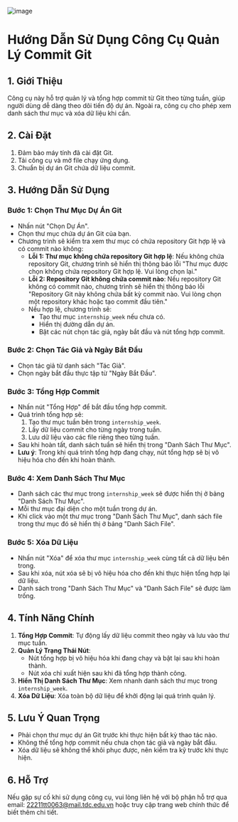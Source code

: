 ![image](https://github.com/user-attachments/assets/27dd9fb2-5a23-4fb5-8d4d-05acdec006b9)

# Hướng Dẫn Sử Dụng Công Cụ Quản Lý Commit Git

## 1. Giới Thiệu

Công cụ này hỗ trợ quản lý và tổng hợp commit từ Git theo từng tuần, giúp người dùng dễ dàng theo dõi tiến độ dự án. Ngoài ra, công cụ cho phép xem danh sách thư mục và xóa dữ liệu khi cần.

## 2. Cài Đặt

1. Đảm bảo máy tính đã cài đặt Git.
2. Tải công cụ và mở file chạy ứng dụng.
3. Chuẩn bị dự án Git chứa dữ liệu commit.

## 3. Hướng Dẫn Sử Dụng

### Bước 1: Chọn Thư Mục Dự Án Git

- Nhấn nút "Chọn Dự Án".
- Chọn thư mục chứa dự án Git của bạn.
- Chương trình sẽ kiểm tra xem thư mục có chứa repository Git hợp lệ và có commit nào không:
  - **Lỗi 1: Thư mục không chứa repository Git hợp lệ**: Nếu không chứa repository Git, chương trình sẽ hiển thị thông báo lỗi "Thư mục được chọn không chứa repository Git hợp lệ. Vui lòng chọn lại."
  - **Lỗi 2: Repository Git không chứa commit nào**: Nếu repository Git không có commit nào, chương trình sẽ hiển thị thông báo lỗi "Repository Git này không chứa bất kỳ commit nào. Vui lòng chọn một repository khác hoặc tạo commit đầu tiên."
  - Nếu hợp lệ, chương trình sẽ:
    - Tạo thư mục `internship_week` nếu chưa có.
    - Hiển thị đường dẫn dự án.
    - Bật các nút chọn tác giả, ngày bắt đầu và nút tổng hợp commit.

### Bước 2: Chọn Tác Giả và Ngày Bắt Đầu

- Chọn tác giả từ danh sách "Tác Giả".
- Chọn ngày bắt đầu thực tập từ "Ngày Bắt Đầu".

### Bước 3: Tổng Hợp Commit

- Nhấn nút "Tổng Hợp" để bắt đầu tổng hợp commit.
- Quá trình tổng hợp sẽ:
  1. Tạo thư mục tuần bên trong `internship_week`.
  2. Lấy dữ liệu commit cho từng ngày trong tuần.
  3. Lưu dữ liệu vào các file riêng theo từng tuần.
- Sau khi hoàn tất, danh sách tuần sẽ hiển thị trong "Danh Sách Thư Mục".
- **Lưu ý**: Trong khi quá trình tổng hợp đang chạy, nút tổng hợp sẽ bị vô hiệu hóa cho đến khi hoàn thành.

### Bước 4: Xem Danh Sách Thư Mục

- Danh sách các thư mục trong `internship_week` sẽ được hiển thị ở bảng "Danh Sách Thư Mục".
- Mỗi thư mục đại diện cho một tuần trong dự án.
- Khi click vào một thư mục trong "Danh Sách Thư Mục", danh sách file trong thư mục đó sẽ hiển thị ở bảng "Danh Sách File".

### Bước 5: Xóa Dữ Liệu

- Nhấn nút "Xóa" để xóa thư mục `internship_week` cùng tất cả dữ liệu bên trong.
- Sau khi xóa, nút xóa sẽ bị vô hiệu hóa cho đến khi thực hiện tổng hợp lại dữ liệu.
- Danh sách trong "Danh Sách Thư Mục" và "Danh Sách File" sẽ được làm trống.

## 4. Tính Năng Chính

1. **Tổng Hợp Commit**: Tự động lấy dữ liệu commit theo ngày và lưu vào thư mục tuần.
2. **Quản Lý Trạng Thái Nút**:
   - Nút tổng hợp bị vô hiệu hóa khi đang chạy và bật lại sau khi hoàn thành.
   - Nút xóa chỉ xuất hiện sau khi đã tổng hợp thành công.
3. **Hiển Thị Danh Sách Thư Mục**: Xem nhanh danh sách thư mục trong `internship_week`.
4. **Xóa Dữ Liệu**: Xóa toàn bộ dữ liệu để khởi động lại quá trình quản lý.

## 5. Lưu Ý Quan Trọng

- Phải chọn thư mục dự án Git trước khi thực hiện bất kỳ thao tác nào.
- Không thể tổng hợp commit nếu chưa chọn tác giả và ngày bắt đầu.
- Xóa dữ liệu sẽ không thể khôi phục được, nên kiểm tra kỹ trước khi thực hiện.

## 6. Hỗ Trợ

Nếu gặp sự cố khi sử dụng công cụ, vui lòng liên hệ với bộ phận hỗ trợ qua email: 22211tt0063@mail.tdc.edu.vn hoặc truy cập trang web chính thức để biết thêm chi tiết.
